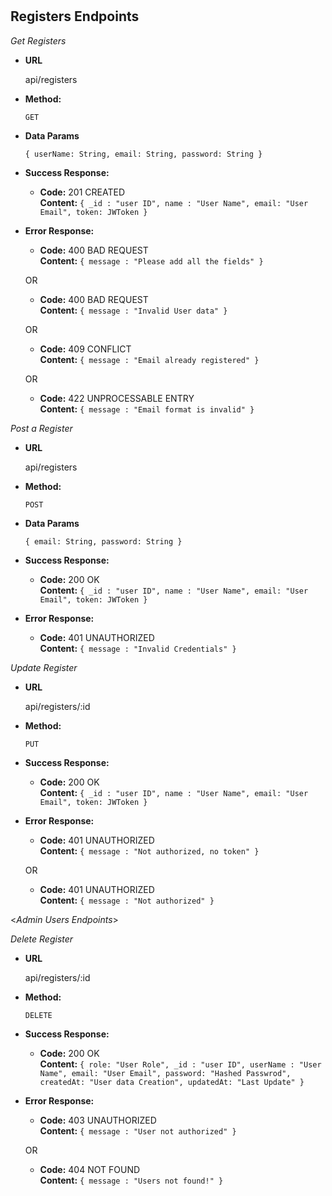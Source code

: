 # 
**Registers Endpoints**
----
*Get Registers*

* **URL**

  api/registers

* **Method:**

  `GET`

* **Data Params**

  `{ userName: String, email: String, password: String }`

* **Success Response:**
  
    * **Code:** 201 CREATED <br />
    **Content:** `{ _id : "user ID", name : "User Name", email: "User Email", token: JWToken }`
 
* **Error Response:**

  * **Code:** 400 BAD REQUEST <br />
    **Content:** `{ message : "Please add all the fields" }`

  OR
  
  * **Code:** 400 BAD REQUEST <br />
    **Content:** `{ message : "Invalid User data" }`

  OR

  * **Code:** 409 CONFLICT <br />
    **Content:** `{ message : "Email already registered" }`    
    
  OR
  
  * **Code:** 422 UNPROCESSABLE ENTRY <br />
    **Content:** `{ message : "Email format is invalid" }`
  
  
*Post a Register*
  
* **URL**

  api/registers

* **Method:**

  `POST`

* **Data Params**

  `{ email: String, password: String }`

* **Success Response:**
  
    * **Code:** 200 OK <br />
    **Content:** `{ _id : "user ID", name : "User Name", email: "User Email", token: JWToken }`
 
* **Error Response:**

  * **Code:** 401 UNAUTHORIZED <br />
    **Content:** `{ message : "Invalid Credentials" }`
  
*Update Register*

* **URL**

  api/registers/:id

* **Method:**

  `PUT`

* **Success Response:**
  
    * **Code:** 200 OK <br />
    **Content:** `{ _id : "user ID", name : "User Name", email: "User Email", token: JWToken }`
 
* **Error Response:**

  * **Code:** 401 UNAUTHORIZED <br />
    **Content:** `{ message : "Not authorized, no token" }`
  
  OR
  
  * **Code:** 401 UNAUTHORIZED <br />
    **Content:** `{ message : "Not authorized" }`

<_Admin Users Endpoints_>

*Delete Register*

* **URL**

  api/registers/:id

* **Method:**

  `DELETE`

* **Success Response:**
  
    * **Code:** 200 OK <br />
    **Content:** `{ role: "User Role", _id : "user ID", userName : "User Name", email: "User Email", password: "Hashed Passwrod", createdAt: "User data Creation", updatedAt: "Last Update" }`
 
* **Error Response:**

    * **Code:** 403 UNAUTHORIZED <br />
    **Content:** `{ message : "User not authorized" }`
  
  OR
  
    * **Code:** 404 NOT FOUND <br />
    **Content:** `{ message : "Users not found!" }`
